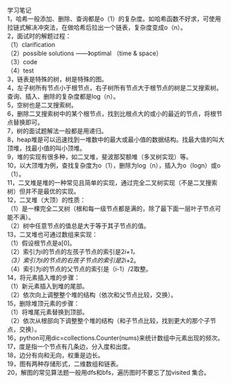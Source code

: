 学习笔记     
1，哈希一般添加、删除、查询都是o（1）的复杂度。如哈希函数不好求，可使用拉链式解决冲突法，在做哈希后拉出一个链表，复杂度变成o（n）。   
2，面试时的解题过程：   
   （1）clarification   
   （2）possible solutions  ——》optimal （time & space）      
   （3）code   
   （4）test   
3，链表是特殊的树，树是特殊的图。   
4，左子树所有节点小于根节点，右子树所有节点大于根节点的树是二叉搜索树。查询、插入、删除的复杂度都是log（n）。   
5，空树也是二叉搜索树。    
6，删除二叉搜索树中的某个根节点，找到比根点大的或小的最近的节点，将根节点替换即可。  
7，树的面试题解法一般都是用递归。  
8，heap堆是可以迅速找到一堆数中的最大或最小值的数据结构。找最大值的叫大顶堆，找最小值的叫小顶堆。   
9，堆的实现有很多种，如二叉堆，斐波那契额堆（多叉树实现）等。   
10，以大顶堆为例，查找复杂度为o（1），删除为log（n），插入为o（logn）或o（1）。  
11，二叉堆是堆的一种常见且简单的实现，通过完全二叉树实现（不是二叉搜索树）但并不是最优的实现。   
12，二叉堆（大顶）的性质：   
    （1）是一棵完全二叉树（根和每一级节点都是满的，除了最下面一层叶子节点可能不满）。    
    （2）树中任意节点的值总是大于等于其子节点的值。     
13，二叉堆也可通过数组来实现：   
    （1）假设根节点是a[0]。     
    （2）索引为i的节点的左孩子节点的索引是2*i+1。     
    （3）索引为i的节点的右孩子节点的索引是2*i+2。     
    （4）索引为i的节点的父节点的索引是（i-1）/2取整。     
14，将元素插入堆的步骤：    
    （1）新元素插入到堆的尾部。    
    （2）依次向上调整整个堆的结构（依次和父节点比较，交换）。    
15，删除堆顶元素的步骤：     
    （1）将堆尾元素替换到顶部。      
    （2）依次从根部向下调整整个堆的结构（和子节点比较，找到更大的那个子节点，交换）。      
16，python可用dic=collections.Counter(nums)来统计数组中元素出现的频次。    
17，度是指一个节点有几条边，分入度和出度。    
18，边分有向和无向，权重是边长。    
19，图有两种存储形式，二维数组和链表。     
20，解图的常见算法题一般用dfs和bfs，遍历图时不要忘了加visited 集合。    

